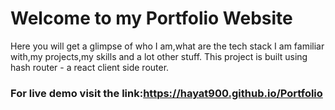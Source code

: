 # Welcome to my Portfolio Website
Here you will get a glimpse of who I am,what are the tech stack I am familiar with,my projects,my skills and a lot other stuff.
This project is built using hash router - a react client side router.
### For live demo visit the link:https://hayat900.github.io/Portfolio
